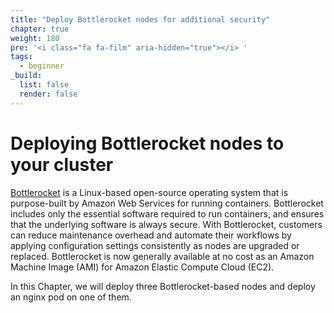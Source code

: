 ```yaml
---
title: "Deploy Bottlerocket nodes for additional security"
chapter: true
weight: 180
pre: '<i class="fa fa-film" aria-hidden="true"></i> '
tags:
  - beginner
_build:
  list: false
  render: false
---
```


# Deploying Bottlerocket nodes to your cluster

[Bottlerocket](https://aws.amazon.com/bottlerocket/) is a Linux-based open-source operating system that is purpose-built by Amazon Web Services for running containers. Bottlerocket includes only the essential software required to run containers, and ensures that the underlying software is always secure. With Bottlerocket, customers can reduce maintenance overhead and automate their workflows by applying configuration settings consistently as nodes are upgraded or replaced. Bottlerocket is now generally available at no cost as an Amazon Machine Image (AMI) for Amazon Elastic Compute Cloud (EC2).

In this Chapter, we will deploy three Bottlerocket-based nodes and deploy an nginx pod on one of them.
